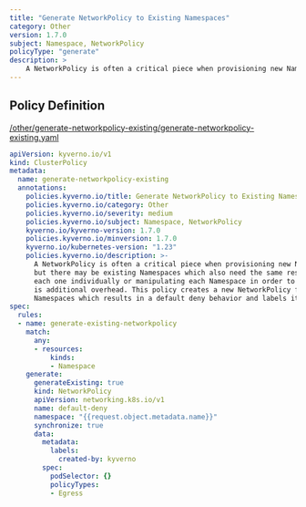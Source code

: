 ```yaml
---
title: "Generate NetworkPolicy to Existing Namespaces"
category: Other
version: 1.7.0
subject: Namespace, NetworkPolicy
policyType: "generate"
description: >
    A NetworkPolicy is often a critical piece when provisioning new Namespaces, but there may be existing Namespaces which also need the same resource. Creating each one individually or manipulating each Namespace in order to trigger creation is additional overhead. This policy creates a new NetworkPolicy for existing Namespaces which results in a default deny behavior and labels it with created-by=kyverno.
---
```


## Policy Definition
<a href="https://github.com/kyverno/policies/raw/main//other/generate-networkpolicy-existing/generate-networkpolicy-existing.yaml" target="-blank">/other/generate-networkpolicy-existing/generate-networkpolicy-existing.yaml</a>

```yaml
apiVersion: kyverno.io/v1
kind: ClusterPolicy
metadata:
  name: generate-networkpolicy-existing
  annotations:
    policies.kyverno.io/title: Generate NetworkPolicy to Existing Namespaces
    policies.kyverno.io/category: Other
    policies.kyverno.io/severity: medium
    policies.kyverno.io/subject: Namespace, NetworkPolicy
    kyverno.io/kyverno-version: 1.7.0
    policies.kyverno.io/minversion: 1.7.0
    kyverno.io/kubernetes-version: "1.23"
    policies.kyverno.io/description: >-
      A NetworkPolicy is often a critical piece when provisioning new Namespaces,
      but there may be existing Namespaces which also need the same resource. Creating
      each one individually or manipulating each Namespace in order to trigger creation
      is additional overhead. This policy creates a new NetworkPolicy for existing
      Namespaces which results in a default deny behavior and labels it with created-by=kyverno.
spec:
  rules:
  - name: generate-existing-networkpolicy
    match:
      any:
      - resources:
          kinds:
          - Namespace
    generate:
      generateExisting: true
      kind: NetworkPolicy
      apiVersion: networking.k8s.io/v1
      name: default-deny
      namespace: "{{request.object.metadata.name}}"
      synchronize: true
      data:
        metadata:
          labels:
            created-by: kyverno
        spec:
          podSelector: {}
          policyTypes:
          - Egress

```
